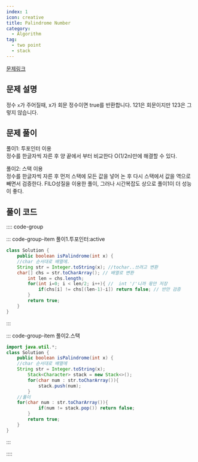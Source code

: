 ```yaml
---
index: 1
icon: creative
title: Palindrome Number
category:
  - Algorithm
tag:
  - two point
  - stack
---
```


[문제링크](https://leetcode.com/problems/palindrome-number/)

## 문제 설명

정수 `x`가 주어질때, x가 회문 정수이면 true를 반환합니다. 121은 회문이지만 123은 그렇지 않습니다.

## 문제 풀이

풀이1: 투포인터 이용  
정수를 한글자씩 자른 후 양 끝에서 부터 비교한다 O(1/2n)만에 해결할 수 있다.

풀이2: 스택 이용  
정수를 한글자씩 자른 후 먼저 스택에 모든 값을 넣어 논 후 다시 스택에서 값을 역으로 빼면서 검증한다. FILO성질을 이용한 풀이, 그러나 시간복잡도 상으로 풀이1이 더 성능이 좋다.

## 풀이 코드

:::: code-group

::: code-group-item 풀이1.투포인터:active

```java
class Solution {
    public boolean isPalindrome(int x) {
    //char 순서대로 배열에.
    String str = Integer.toString(x); //tochar..쓰려고 변환
    char[] chs = str.toCharArray(); // 배열로 변환
		int len = chs.length;
		for(int i=0; i < len/2; i++){ //  int '/'니까 몫만 저장
			if(chs[i] != chs[(len-1)-i]) return false; // 반만 검증
		}
        return true;
    }
}
```

:::

::: code-group-item 풀이2.스택

```java
import java.util.*;
class Solution {
    public boolean isPalindrome(int x) {
    //char 순서대로 배열에
    String str = Integer.toString(x);
		Stack<Character> stack = new Stack<>();
		for(char num : str.toCharArray()){
			stack.push(num);
		}
    //풀이
    for(char num : str.toCharArray()){
			if(num != stack.pop()) return false;
		}
        return true;
    }
}
```

:::

::::
